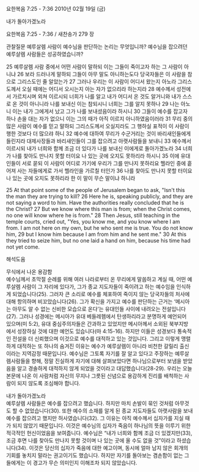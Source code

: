 요한복음 7:25 - 7:36 
2010년 02월 19일 (금)

내가 돌아가겠노라



요한복음 7:25 - 7:36 / 새찬송가 279 장


관찰질문
예루살렘 사람이 예수님을 판단하는 논리는 무엇입니까?
예수님을 잡으려던 예루살렘 사람들은 성공하였습니까?

25 예루살렘 사람 중에서 어떤 사람이 말하되 이는 그들이 죽이고자 하는 그 사람이 아니냐 26 보라 드러나게 말하되 그들이 아무 말도 아니하는도다 당국자들은 이 사람을 참으로 그리스도인 줄 알았는가 27 그러나 우리는 이 사람이 어디서 왔는지 아노라 그리스도께서 오실 때에는 어디서 오시는지 아는 자가 없으리라 하는지라 28 예수께서 성전에서 가르치시며 외쳐 이르시되 너희가 나를 알고 내가 어디서 온 것도 알거니와 내가 스스로 온 것이 아니니라 나를 보내신 이는 참되시니 너희는 그를 알지 못하나 29 나는 아노니 이는 내가 그에게서 났고 그가 나를 보내셨음이라 하시니 30 그들이 예수를 잡고자 하나 손을 대는 자가 없으니 이는 그의 때가 아직 이르지 아니하였음이러라 31 무리 중의 많은 사람이 예수를 믿고 말하되 그리스도께서 오실지라도 그 행하실 표적이 이 사람이 행한 것보다 더 많으랴 하니 32 예수에 대하여 무리가 수군거리는 것이 바리새인들에게 들린지라 대제사장들과 바리새인들이 그를 잡으려고 아랫사람들을 보내니 33 예수께서 이르시되 내가 너희와 함께 조금 더 있다가 나를 보내신 이에게로 돌아가겠노라 34 너희가 나를 찾아도 만나지 못할 터이요 나 있는 곳에 오지도 못하리라 하시니 35 이에 유대인들이 서로 묻되 이 사람이 어디로 가기에 우리가 그를 만나지 못하리요 헬라인 중에 흩어져 사는 자들에게로 가서 헬라인을 가르칠 터인가 36 나를 찾아도 만나지 못할 터이요 나 있는 곳에 오지도 못하리라 한 이 말이 무슨 말이냐 하니라 

25 At that point some of the people of Jerusalem began to ask, "Isn't this the man they are trying to kill? 26 Here he is, speaking publicly, and they are not saying a word to him. Have the authorities really concluded that he is the Christ? 27 But we know where this man is from; when the Christ comes, no one will know where he is from." 28 Then Jesus, still teaching in the temple courts, cried out, "Yes, you know me, and you know where I am from. I am not here on my own, but he who sent me is true. You do not know him, 29 but I know him because I am from him and he sent me." 30 At this they tried to seize him, but no one laid a hand on him, because his time had not yet come.

해석도움





무식에서 나온 용감함  
예수님께서 초막절 순례를 위해 여러 나라로부터 온 무리에게 말씀하고 계실 때, 어떤 예루살렘 사람이 그 자리에 있다가, 그가 종교 지도자들이 죽이려고 하는 예수임을 인식하게 되었습니다(25). 그러자 큰 소리로 예수를 체포하여 죽이지 않는 당국자들의 처사에 대해 항의하며 비꼬았습니다(26). 그가 확신을 가지고 예수를 판단하는 근거는 ‘메시아는 아무도 알 수 없는 신비한 모습으로 온다’는 유대인들 사이에 내려오는 전설입니다(27). 그러나 성경에는 메시아가 유대 베들레헴에서 탄생하리라고 분명하게 예언되어 있으며(미 5:2), 유대 중심주의자들은 간과하고 있었지만 메시아께서 소외된 북부지방에서 성장하실 것에 대한 예언도 있습니다(마 4:15-16). 하지만 이들은 성경보다 통속적인 전설을 더 신뢰했으며 이것으로 예수를 대적하고 있는 것입니다. 그리고 이렇게 맹렬하게 대적하는 또 하나의 숨겨진 이유는 예수가 예루살렘이 아니라 비천한 갈릴리 출신이라는 지역감정 때문입니다. 예수님은 그토록 자기를 잘 알고 있다고 주장하는 예루살렘사람들을 향해, 정말 진실하게 자기에 대해 살펴보았다면 하나님으로부터 보냄을 받았음을 알고 경솔하게 대적하지 않게 되었을 것이라고 대답했습니다(28-29). 우리는 오늘 본문에 나온 이 사람처럼 자신의 무지나 그릇된 신념으로 용감하게 진리를 배척하는 사람이 되지 않도록 조심해야 합니다. 

내가 돌아가겠노라  
예루살렘 사람들은 예수를 잡으려고 했습니다. 하지만 마치 손발이 묶인 것처럼 아무것도 할 수 없었습니다(30). 또한 예수의 소재를 알게 된 종교 지도자들도 아랫사람을 보내 예수를 잡으려고 했지만 허사였습니다(32). 그 이유는 아직 예수께서 십자가를 지실 때가 되지 않았기 때문입니다. 이것은 예수님의 십자가 죽음이 하나님의 뜻을 이루기 위한 적극적인 헌신이었음을 보여줍니다. 예수님은 “내가 너희와 함께 조금 더 있겠지만(33), 조금 후면 나를 찾아도 만나지 못할 것이며 나 있는 곳에 올 수도 없을 것”이라고 하셨습니다(34). 이것은 당신의 십자가 죽음에 대한 예고이며, 동시에 얼마 남지 않은 회개의 기회를 놓치지 말라는 권고이기도 했습니다. 하지만 자기를 돌아보는 겸손함이 없는 그들에게는 이 경고가 무슨 의미인지 이해조차 되지 않았습니다.